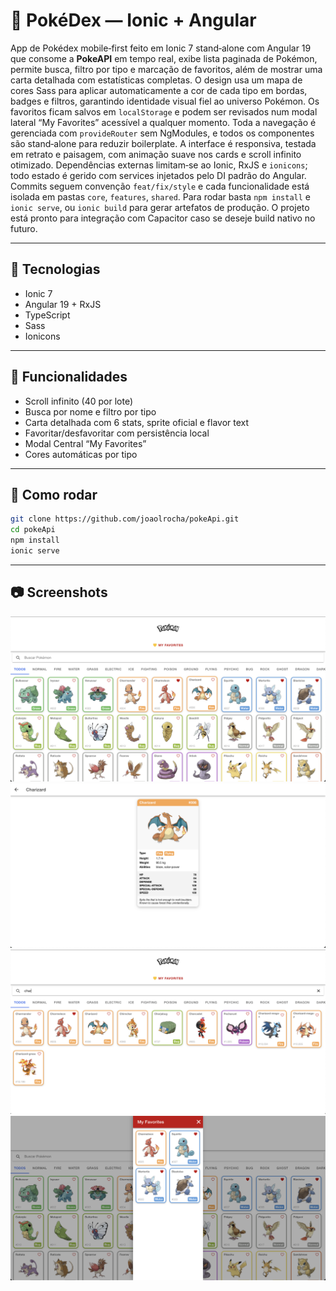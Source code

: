 # 📱 PokéDex — Ionic + Angular

App de Pokédex mobile‑first feito em Ionic 7 stand‑alone com Angular 19 que consome a **PokeAPI** em tempo real, exibe lista paginada de Pokémon, permite busca, filtro por tipo e marcação de favoritos, além de mostrar uma carta detalhada com estatísticas completas. O design usa um mapa de cores Sass para aplicar automaticamente a cor de cada tipo em bordas, badges e filtros, garantindo identidade visual fiel ao universo Pokémon. Os favoritos ficam salvos em `localStorage` e podem ser revisados num modal lateral “My Favorites” acessível a qualquer momento. Toda a navegação é gerenciada com `provideRouter` sem NgModules, e todos os componentes são stand‑alone para reduzir boilerplate. A interface é responsiva, testada em retrato e paisagem, com animação suave nos cards e scroll infinito otimizado. Dependências externas limitam‑se ao Ionic, RxJS e `ionicons`; todo estado é gerido com services injetados pelo DI padrão do Angular. Commits seguem convenção `feat/fix/style` e cada funcionalidade está isolada em pastas `core`, `features`, `shared`. Para rodar basta `npm install` e `ionic serve`, ou `ionic build` para gerar artefatos de produção. O projeto está pronto para integração com Capacitor caso se deseje build nativo no futuro.

---

## 🚀 Tecnologias

- Ionic 7 
- Angular 19 + RxJS  
- TypeScript 
- Sass
- Ionicons

---

## 🧩 Funcionalidades

- Scroll infinito (40 por lote)  
- Busca por nome e filtro por tipo  
- Carta detalhada com 6 stats, sprite oficial e flavor text  
- Favoritar/desfavoritar com persistência local  
- Modal Central “My Favorites” 
- Cores automáticas por tipo

---

## 📁 Como rodar

```bash
git clone https://github.com/joaolrocha/pokeApi.git
cd pokeApi
npm install
ionic serve
```

---

## 📷 Screenshots

![home](docs/image1.png)  
![details](docs/image2.png)  
![filter](docs/image3.png)
![favorites](docs/image4.png)
